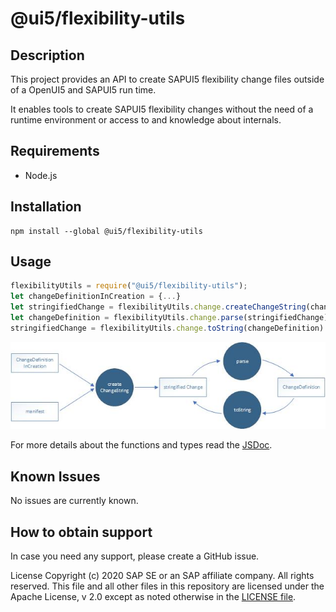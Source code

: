 # @ui5/flexibility-utils

## Description
This project provides an API to create SAPUI5 flexibility change files outside of a OpenUI5 and SAPUI5 run time.

It enables tools to create SAPUI5 flexibility changes without the need of a runtime environment or access to and knowledge about internals.

## Requirements
* Node.js

## Installation
~~~
npm install --global @ui5/flexibility-utils
~~~

## Usage
~~~js
flexibilityUtils = require("@ui5/flexibility-utils");
let changeDefinitionInCreation = {...}
let stringifiedChange = flexibilityUtils.change.createChangeString(changeDefinitionInCreation, manifest)
let changeDefinition = flexibilityUtils.change.parse(stringifiedChange)
stringifiedChange = flexibilityUtils.change.toString(changeDefinition)
~~~

![Data Flow](./dataflow.jpg)

For more details about the functions and types read the [JSDoc](jsdoc/index.html).

## Known Issues
No issues are currently known.

## How to obtain support
In case you need any support, please create a GitHub issue.

License
Copyright (c) 2020 SAP SE or an SAP affiliate company. All rights reserved. This file and all other files in this repository are licensed under the Apache License, v 2.0 except as noted otherwise in the [LICENSE file](LICENSE.txt).

